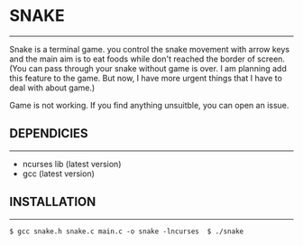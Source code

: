 # SNAKE
---
Snake is a terminal game. you control the snake movement with arrow keys and the main aim
is to eat foods while don't reached the border of screen.
(You can pass through your snake without game is over. I am planning add this feature to the game.
But now, I have more urgent things that I have to deal with about game.) <br />

Game is not working. If you find anything unsuitble, you can open an issue.

## DEPENDICIES
---
* ncurses lib (latest version)
* gcc (latest version)

## INSTALLATION
---
` $ gcc snake.h snake.c main.c -o snake -lncurses 
  $ ./snake `
